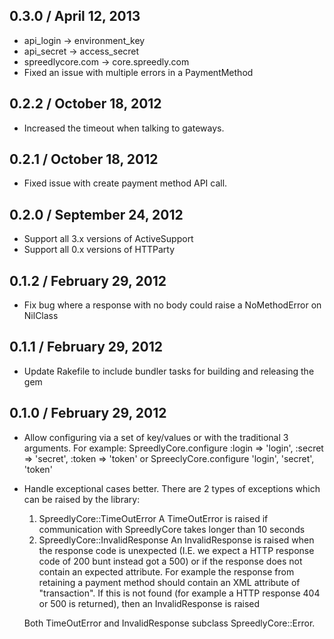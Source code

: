 0.3.0 / April 12, 2013
----------

* api_login -> environment_key
* api_secret -> access_secret
* spreedlycore.com -> core.spreedly.com
* Fixed an issue with multiple errors in a PaymentMethod

0.2.2 / October 18, 2012
----------

* Increased the timeout when talking to gateways.

0.2.1 / October 18, 2012
----------

* Fixed issue with create payment method API call.

0.2.0 / September 24, 2012
----------

* Support all 3.x versions of ActiveSupport
* Support all 0.x versions of HTTParty


0.1.2 / February 29, 2012
----------

* Fix bug where a response with no body could raise a NoMethodError on NilClass


0.1.1 / February 29, 2012
----------

* Update Rakefile to include bundler tasks for building and releasing the gem


0.1.0 / February 29, 2012
----------

* Allow configuring via a set of key/values or with the traditional 3 arguments.
  For example:
  SpreedlyCore.configure :login => 'login', :secret => 'secret', :token => 'token'
   or
  SpreeclyCore.configure 'login', 'secret', 'token'

* Handle exceptional cases better. There are 2 types of exceptions which can be
  raised by the library:
  1. SpreedlyCore::TimeOutError
     A TimeOutError is raised if communication with SpreedlyCore takes longer
     than 10 seconds
  2. SpreedlyCore::InvalidResponse
     An InvalidResponse is raised when the response code is unexpected (I.E. we
     expect a HTTP response code of 200 bunt instead got a 500) or if the
     response does not contain an expected attribute. For example the response
     from retaining a payment method should contain an XML attribute of
     "transaction". If this is not found (for example a HTTP response 404 or 500
     is returned), then an InvalidResponse is raised

  Both TimeOutError and InvalidResponse subclass SpreedlyCore::Error.
